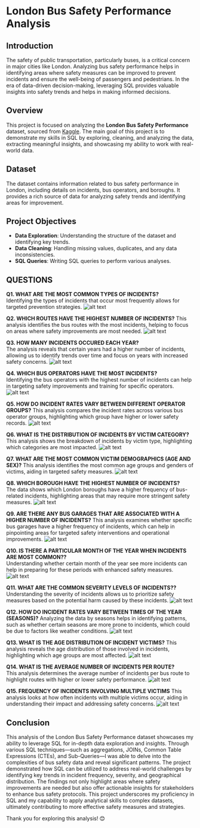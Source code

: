 # London Bus Safety Performance Analysis

## Introduction

The safety of public transportation, particularly buses, is a critical concern in major cities like London. Analyzing bus safety performance helps in identifying areas where safety measures can be improved to prevent incidents and ensure the well-being of passengers and pedestrians. In the era of data-driven decision-making, leveraging SQL provides valuable insights into safety trends and helps in making informed decisions.

## Overview

This project is focused on analyzing the **London Bus Safety Performance** dataset, sourced from [Kaggle](https://www.kaggle.com/datasets/darrylljk/london-bus-safety-performance). The main goal of this project is to demonstrate my skills in SQL by exploring, cleaning, and analyzing the data, extracting meaningful insights, and showcasing my ability to work with real-world data.

## Dataset

The dataset contains information related to bus safety performance in London, including details on incidents, bus operators, and boroughs. It provides a rich source of data for analyzing safety trends and identifying areas for improvement.

## Project Objectives

- **Data Exploration**: Understanding the structure of the dataset and identifying key trends.
- **Data Cleaning**: Handling missing values, duplicates, and any data inconsistencies.
- **SQL Queries**: Writing SQL queries to perform various analyses.

## QUESTIONS

**Q1. WHAT ARE THE MOST COMMON TYPES OF INCIDENTS?**  
Identifying the types of incidents that occur most frequently allows for targeted prevention strategies. 
![alt text](<Screenshot/Q1.png>)

**Q2. WHICH ROUTES HAVE THE HIGHEST NUMBER OF INCIDENTS?**
This analysis identifies the bus routes with the most incidents, helping to focus on areas where safety improvements are most needed.
![alt text](<Screenshot/Q2.png>)

**Q3. HOW MANY INCIDENTS OCCURED EACH YEAR?**  
The analysis reveals that certain years had a higher number of incidents, allowing us to identify trends over time and focus on years with increased safety concerns.
![alt text](<Screenshot/Q3.png>)

**Q4. WHICH BUS OPERATORS HAVE THE MOST INCIDENTS?**  
Identifying the bus operators with the highest number of incidents can help in targeting safety improvements and training for specific operators.
![alt text](<Screenshot/Q4.png>)

**Q5. HOW DO INCIDENT RATES VARY BETWEEN DIFFERENT OPERATOR GROUPS?**
This analysis compares the incident rates across various bus operator groups, highlighting which group have higher or lower safety records.
![alt text](<Screenshot/Q5.png>)

**Q6. WHAT IS THE DISTRIBUTION OF INCIDENTS BY VICTIM CATEGORY?**
This analysis shows the breakdown of incidents by victim type, highlighting which categories are most impacted.
![alt text](<Screenshot/Q6.png>)

**Q7. WHAT ARE THE MOST COMMON VICTIM DEMOGRAPHICS (AGE AND SEX)?**
This analysis identifies the most common age groups and genders of victims, aiding in targeted safety measures.
![alt text](<Screenshot/Q7.png>)

**Q8. WHICH BOROUGH HAVE THE HIGHEST NUMBER OF INCIDENTS?**  
The data shows which London boroughs have a higher frequency of bus-related incidents, highlighting areas that may require more stringent safety measures.
![alt text](<Screenshot/Q8.png>)

**Q9. ARE THERE ANY BUS GARAGES THAT ARE ASSOCIATED WITH A HIGHER NUMBER OF INCIDENTS?**
This analysis examines whether specific bus garages have a higher frequency of incidents, which can help in pinpointing areas for targeted safety interventions and operational improvements.
![alt text](<Screenshot/Q9.png>)

**Q10. IS THERE A PARTICULAR MONTH OF THE YEAR WHEN INCIDENTS ARE MOST COMMON??**  
Understanding whether certain month of the year see more incidents can help in preparing for these periods with enhanced safety measures.
![alt text](<Screenshot/10.png>)

**Q11. WHAT ARE THE COMMON SEVERITY LEVELS OF INCIDENTS??**  
Understanding the severity of incidents allows us to prioritize safety measures based on the potential harm caused by these incidents.
![alt text](<Screenshot/11.png>)

**Q12. HOW DO INCIDENT RATES VARY BETWEEN TIMES OF THE YEAR (SEASONS)?** 
Analyzing the data by seasons helps in identifying patterns, such as whether certain seasons are more prone to incidents, which could be due to factors like weather conditions.
![alt text](<Screenshot/12.png>)


**Q13. WHAT IS THE AGE DISTRIBUTION OF INCIDENT VICTIMS?**
This analysis reveals the age distribution of those involved in incidents, highlighting which age groups are most affected.
![alt text](<Screenshot/13.png>)

**Q14. WHAT IS THE AVERAGE NUMBER OF INCIDENTS PER ROUTE?**  
This analysis determines the average number of incidents per bus route to highlight routes with higher or lower safety performance.
![alt text](<Screenshot/14.png>)

**Q15. FREQUENCY OF INCIDENTS INVOLVING MULTIPLE VICTIMS**
This analysis looks at how often incidents with multiple victims occur, aiding in understanding their impact and addressing safety concerns.
![alt text](<Screenshot/15.png>)

## Conclusion

This analysis of the London Bus Safety Performance dataset showcases my ability to leverage SQL for in-depth data exploration and insights. Through various SQL techniques—such as aggregations, JOINs, Common Table Expressions (CTEs), and Sub-Queries—I was able to delve into the complexities of bus safety data and reveal significant patterns.
The project demonstrated how SQL can be utilized to address real-world challenges by identifying key trends in incident frequency, severity, and geographical distribution. The findings not only highlight areas where safety improvements are needed but also offer actionable insights for stakeholders to enhance bus safety protocols.
This project underscores my proficiency in SQL and my capability to apply analytical skills to complex datasets, ultimately contributing to more effective safety measures and strategies.

Thank you for exploring this analysis! 😊
